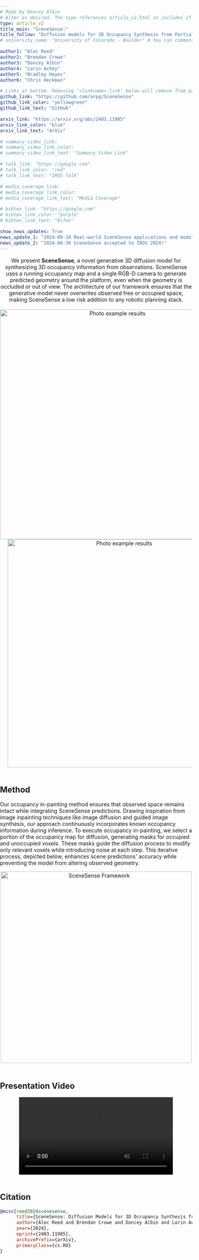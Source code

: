 ```yaml
---
# Made by Doncey Albin
# Alter as desired. The type references article_v2.html in includes if there are things you want to change.
type: article_v2
title_main: "SceneSense:"
title_follow: "Diffusion models for 3D Occupancy Synthesis from Partial Observation"
# university_name: "University of Colorado - Boulder" # You can comment this out if you dont like it.

author1: "Alec Reed"
author2: "Brendan Crowe"
author3: "Doncey Albin"
author4: "Lorin Achey"
author5: "Bradley Hayes"
author6: "Chris Heckman"

# Links at bottom. Removing '<linkname>_link' below will remove from page.
github_link: "https://github.com/arpg/SceneSense"
github_link_color: "yellowgreen"
github_link_text: "GitHub"

arxiv_link: "https://arxiv.org/abs/2403.11985"
arxiv_link_color: "blue"
arxiv_link_text: "ArXiv"

# summary_video_link:
# summary_video_link_color:
# summary_video_link_text: "Summary Video Link"

# talk_link: "https://google.com"
# talk_link_color: "red"
# talk_link_text: "IROS Talk"

# media_coverage_link:
# media_coverage_link_color:
# media_coverage_link_text: "Media Coverage"

# bibtex_link: "https://google.com"
# bibtex_link_color: "purple"
# bibtex_link_text: "BiTex"

show_news_updates: True
news_update_1: "2024-09-18 Real-world SceneSense applications and model updates on ARXIV: [https://arxiv.org/abs/2409.10681](https://arxiv.org/abs/2409.10681)"
news_update_2: "2024-06-30 SceneSense accepted to IROS 2024!"
---
```


<!-- CSS for the cube (voxel) container below -->
<style>
    body {
        margin: 0;
        padding: 0;
        position: relative;
        overflow: auto;
    }
    #cube-container {
        position: fixed;
        top: 0;
        left: 0;
        width: 100%;
        height: 100%;
        z-index: -1;
        perspective: 1000px;
        pointer-events: none; /* Ensure the container doesn't block interaction */
    }
    .cube {
        position: absolute;
        transform-style: preserve-3d;
    }
    .cube-face {
        position: absolute;
        width: 100%;
        height: 100%;
        opacity: 0.8;
        border: 1px solid black; /* Add black border to each face */
    }
</style>

<!-- This is the js script that generates random 3D cubes (voxels) in the background -->
<script>
    // Gen a rand int bw min and max (inclusive)
    function getRandomInt(min, max) {
        return Math.floor(Math.random() * (max - min + 1)) + min;
    }

    // Gen rand color
    function getRandomColor() {
        var colors = ['#FF0000', '#00FF00', '#FFFFFF']; // Red, Green, White, for different occupancies
        return colors[Math.floor(Math.random() * colors.length)];
    }

    // Draw cube at a random position on the sides of the page
    function drawRandomCube() {
        var cube = document.createElement('div');
        cube.classList.add('cube');
        var cubeSize = 20 + 30 * Math.random(); // Random size between 20 and 50px

        // Set cube size and random rotation
        cube.style.width = cubeSize + 'px';
        cube.style.height = cubeSize + 'px';
        cube.style.transform = 'rotateX(' + getRandomInt(-180, 180) + 'deg) rotateY(' + getRandomInt(-180, 180) + 'deg)';

        var cubeColor = getRandomColor();

        // Create cube faces
        var faces = ['front', 'back', 'left', 'right', 'top', 'bottom'];
        faces.forEach(function (face) {
            var faceElement = document.createElement('div');
            faceElement.classList.add('cube-face');
            faceElement.style.backgroundColor = cubeColor;

            switch (face) {
                case 'front':
                    faceElement.style.transform = 'translateZ(' + (cubeSize / 2) + 'px)';
                    break;
                case 'back':
                    faceElement.style.transform = 'rotateY(180deg) translateZ(' + (cubeSize / 2) + 'px)';
                    break;
                case 'left':
                    faceElement.style.transform = 'rotateY(-90deg) translateZ(' + (cubeSize / 2) + 'px)';
                    break;
                case 'right':
                    faceElement.style.transform = 'rotateY(90deg) translateZ(' + (cubeSize / 2) + 'px)';
                    break;
                case 'top':
                    faceElement.style.transform = 'rotateX(90deg) translateZ(' + (cubeSize / 2) + 'px)';
                    break;
                case 'bottom':
                    faceElement.style.transform = 'rotateX(-90deg) translateZ(' + (cubeSize / 2) + 'px)';
                    break;
            }

            cube.appendChild(faceElement);
        });

        // Randomly place the cube on the sides of the window borders
        var side = Math.random() < 0.5 ? 'left' : 'right';
        var x = side === 'left' ? getRandomInt(0, 0.1 * window.innerWidth - cubeSize) : getRandomInt(0.9 * window.innerWidth, window.innerWidth - cubeSize);
        var y = getRandomInt(0, window.innerHeight - cubeSize);

        cube.style.left = x + 'px';
        cube.style.top = y + 'px';

        document.getElementById('cube-container').appendChild(cube);
    }

    // Create cube container
    var cubeContainer = document.createElement('div');
    cubeContainer.id = 'cube-container';
    document.body.appendChild(cubeContainer);

    // Using the function above, draw 10 random 3D cubes on the page
    for (var i = 0; i < 10; i++) {
        drawRandomCube();
    }
</script>

<div style="text-align: center;">
    We present <b>SceneSense</b>, a novel generative 3D diffusion model for synthesizing 3D occupancy information from observations. SceneSense uses a running occupancy map and a single RGB-D camera to generate predicted geometry around the platform, even when the geometry is occluded or out of view. The architecture of our framework ensures that the generative model never overwrites observed free or occupied space, making SceneSense a low risk addition to any robotic planning stack.
</div>

<br>

<div style="overflow: auto; text-align: center;">
    <img src="/img/scenesense/example_results_h1.png" alt="Photo example results" style="display: inline-block; margin-right: 20px;" height="600">
    <img src="/img/scenesense/example_results_h2.png" alt="Photo example results" style="display: inline-block; margin-left: 20px;" height="595">
</div>

<br>

## Method

Our occupancy in-painting method ensures that observed space remains intact while integrating SceneSense predictions. Drawing inspiration from image inpainting techniques like image diffusion and guided image synthesis, our approach continuously incorporates known occupancy information during inference. To execute occupancy in-painting, we select a portion of the occupancy map for diffusion, generating masks for occupied and unoccupied voxels. These masks guide the diffusion process to modify only relevant voxels while introducing noise at each step. This iterative process, depicted below, enhances scene predictions' accuracy while preventing the model from altering observed geometry.

<div style="overflow: auto; text-align: center;">
    <img src="/img/scenesense/framework.png" alt="SceneSense Framework" style="margin-right: auto; margin-left: auto;" height="500">
</div>

<br>

## Presentation Video

<div style="text-align:center;">
  <video width="80%" controls>
    <source src="/video/scenesense/iros_video.mp4" type="video/mp4">
    Your browser does not support the video tag.
  </video>
</div>

<br>

## Citation

```bib
@misc{reed2024scenesense,
      title={SceneSense: Diffusion Models for 3D Occupancy Synthesis from Partial Observation}, 
      author={Alec Reed and Brendan Crowe and Doncey Albin and Lorin Achey and Bradley Hayes and Christoffer Heckman},
      year={2024},
      eprint={2403.11985},
      archivePrefix={arXiv},
      primaryClass={cs.RO}
}
```

<!-- For styling above Bibtex -->
<link rel="stylesheet" href="https://cdnjs.cloudflare.com/ajax/libs/prism/1.19.0/themes/prism-okaidia.min.css"
      integrity="sha512-pGi87NmT0VeSbmZBK40y3wF4H2DlpCYc5lrO/3F/RPhnwn262NReW3jFtG2iZWhbpoWT5MDzBzawpOri+jcUTw==" crossorigin="anonymous" />

<script src="https://cdnjs.cloudflare.com/ajax/libs/prism/1.19.0/prism.min.js"
        integrity="sha512-9ndS8HgVHWQq2A/kpIxygbIZQ7oljc9/AvoEv8SQDy192nAuCGSdk7OdAfCZLDkbRJLZMsrV0NXycMSLLNTWCw==" crossorigin="anonymous">
</script>

<script src="https://cdnjs.cloudflare.com/ajax/libs/prism/1.19.0/plugins/autolinker/prism-autolinker.min.js"
        integrity="sha512-/uypNVmpEQdCQLYz3mq7J2HPBpHkkg23FV4i7/WSUyEuTJrWJ2uZ3gXx1IBPUyB3qbIAY+AODbanXLkIar0NBQ==" crossorigin="anonymous">
</script>

<script src="https://cdn.jsdelivr.net/npm/prismjs-bibtex@2.1.0/prism-bibtex.js"
        integrity="sha256-A5GMUmGHpY8mVpfcaRLQFeHtmdjZLumKBOMpf81FXX0="
        crossorigin="anonymous" referrerpolicy="no-referrer">
</script>
